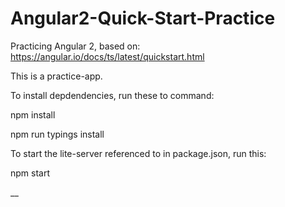 # Angular2-Quick-Start-Practice
Practicing Angular 2, based on: https://angular.io/docs/ts/latest/quickstart.html

This is a practice-app. 

To install depdendencies, run these to command:

npm install

npm run typings install

To start the lite-server referenced to in package.json, run this:

npm start


__
